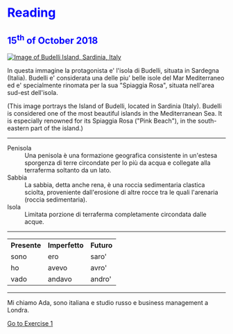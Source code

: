 <h1 style="color:blue;">Reading</h1>

<h2 style="color:blue;"> 15<sup>th</sup> of October 2018 </h2>
  

 <p>
   <a href="https://upload.wikimedia.org/wikipedia/commons/0/08/Spiaggia_rosa%2C_isola_di_budelli%2C_sardegna.jpg" 
 title="Budelli Island">
     
 <img class="imgLeft"
 src="https://upload.wikimedia.org/wikipedia/commons/0/08/Spiaggia_rosa%2C_isola_di_budelli%2C_sardegna.jpg" alt="Image of   Budelli Island, Sardinia, Italy">
 
 </a>

<p lang="it"> In questa immagine la protagonista e' l'isola di Budelli, situata in Sardegna (Italia). Budelli e' considerata una delle piu' belle isole del Mar Mediterraneo ed e' specialmente rinomata per la sua "Spiaggia Rosa", situata nell'area sud-est dell'isola. </p>

<p lang="en">(This image portrays the Island of Budelli, located in Sardinia (Italy). Budelli is considered one of the most beautiful islands in the Mediterranean Sea. It is especially renowned for its Spiaggia Rosa ("Pink Beach"), in the south-eastern part of the island.) </p> 
 
 <p style="clear:both;"></p>
 
 <hr>
 


<dl>
  <dt>Penisola</dt>
  <dd>Una penisola è una formazione geografica consistente in un'estesa sporgenza di terre circondate per lo più da acqua e collegate alla terraferma soltanto da un lato.</dd>
  
  <dt>Sabbia</dt>
  <dd>La sabbia, detta anche rena, è una roccia sedimentaria clastica sciolta, proveniente dall'erosione di altre rocce tra le quali l'arenaria (roccia sedimentaria).</dd>
  
  <dt>Isola</dt>
  <dd>Limitata porzione di terraferma completamente circondata dalle acque.</dd>
</dl>


  <hr>
  
<p>
  <table lang="it">
  <tr> <th>Presente</th> <th>Imperfetto</th> <th> Futuro</th> </tr>
  <tr><td>sono</td><td>ero</td><td>saro'</td></tr>
  <tr><td>ho</td><td>avevo</td><td>avro'</td></tr>
  <tr><td>vado</td><td>andavo</td><td>andro'</td></tr>
  </table>
</p>

  <hr>
 
<p lang="it"> Mi chiamo Ada, sono italiana e studio russo e business management a Londra.</p>

<p>
<a style="float:right:" href="practice.html" class="btn2">Go to Exercise 1</a>
</p>
<div style="clear.both;"> </div>

